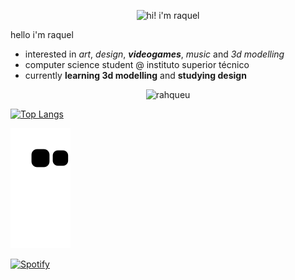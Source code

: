 <p align="center"><img width="80%" alt="hi! i'm raquel" src="./assets/gh-readme-header.png" /></p>

hello i'm raquel
- interested in *art*, *design*, ***videogames***, *music* and *3d modelling*
- computer science student @ instituto superior técnico
- currently **learning 3d modelling** and **studying design**

<p align="center"> <img src="https://github-readme-stats.vercel.app/api?username=rahqueu&count_private=true&hide=issues&show_icons=true&theme=material-palenight" alt="rahqueu" />



[![Top Langs](https://github-readme-stats.vercel.app/api/top-langs/?username=rahqueu&hide=angelscript&langs_count=4&layout=compact)](https://github.com/anuraghazra/github-readme-stats)

![Snake animation](https://github.com/madushadhanushka/github-readme/blob/output/github-contribution-snake.svg)

[![Spotify](https://novatorem.bgstatic.vercel.app/api/spotify)](https://open.spotify.com/playlist/02mmW9OFeZjlTfmTlKphcY)



<!---
rahqueu/rahqueu is a ✨ special ✨ repository because its `README.md` (this file) appears on your GitHub profile.
You can click the Preview link to take a look at your changes.
--->
